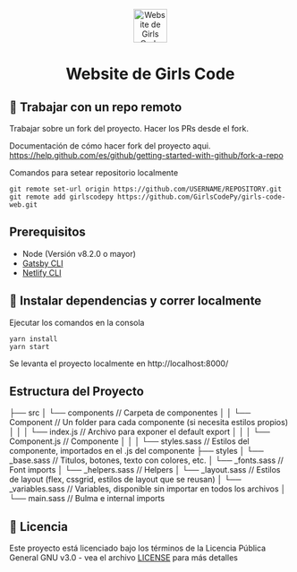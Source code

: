 <p align="center">
  <a href="https://girlscode.netlify.app/">
    <img alt="Website de Girls Code" src="https://pbs.twimg.com/profile_images/1188603250288840704/16W27Bsc_400x400.jpg" width="60" />
  </a>
</p>
<h1 align="center">
  Website de Girls Code 
</h1>

## 🤖 Trabajar con un repo remoto 

Trabajar sobre un fork del proyecto. Hacer los PRs desde el fork. 

Documentación de cómo hacer fork del proyecto aqui.  https://help.github.com/es/github/getting-started-with-github/fork-a-repo

Comandos para setear repositorio localmente

```shell
git remote set-url origin https://github.com/USERNAME/REPOSITORY.git
git remote add girlscodepy https://github.com/GirlsCodePy/girls-code-web.git
```
## Prerequisitos

- Node (Versión v8.2.0 o mayor)
- [Gatsby CLI](https://www.gatsbyjs.org/docs/)
- [Netlify CLI](https://github.com/netlify/cli)

## 🚀 Instalar dependencias y correr localmente

Ejecutar los comandos en la consola 

```shell
yarn install 
yarn start 
```

Se levanta el proyecto localmente en http://localhost:8000/

## Estructura del Proyecto

├── src
│   └── components // Carpeta de componentes
│   │  └── Component // Un folder para cada componente (si necesita estilos propios)
│   │    │   └── index.js // Archivo para exponer el default export
│   │    │   └── Component.js // Componente
│   │    │   └── styles.sass // Estilos del componente, importados en el .js del componente
├── styles
│   └── _base.sass // Titulos, botones, texto con colores, etc.
│   └── _fonts.sass // Font imports
│   └── _helpers.sass // Helpers
│   └── _layout.sass // Estilos de layout (flex, cssgrid, estilos de layout que se reusan) 
│   └── _variables.sass // Variables, disponible sin importar en todos los archivos
│   └── main.sass // Bulma e internal imports



## 🤝 Licencia

Este proyecto está licenciado bajo los términos de la Licencia Pública General GNU v3.0 - vea el archivo [LICENSE](./LICENSE) para más detalles
